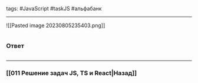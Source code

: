 tags: #JavaScript #taskJS #альфабанк 
___

![[Pasted image 20230805235403.png]]

```js


```

### Ответ

```js

```

___
### [[011 Решение задач JS, TS и React|Назад]]